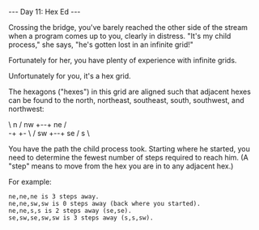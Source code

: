 --- Day 11: Hex Ed ---

Crossing the bridge, you've barely reached the other side of the stream when a program comes up to you, clearly in distress. "It's my child process," she says, "he's gotten lost in an infinite grid!"

Fortunately for her, you have plenty of experience with infinite grids.

Unfortunately for you, it's a hex grid.

The hexagons ("hexes") in this grid are aligned such that adjacent hexes can be found to the north, northeast, southeast, south, southwest, and northwest:

  \ n  /
nw +--+ ne
  /    \
-+      +-
  \    /
sw +--+ se
  / s  \

You have the path the child process took. Starting where he started, you need to determine the fewest number of steps required to reach him. (A "step" means to move from the hex you are in to any adjacent hex.)

For example:

    ne,ne,ne is 3 steps away.
    ne,ne,sw,sw is 0 steps away (back where you started).
    ne,ne,s,s is 2 steps away (se,se).
    se,sw,se,sw,sw is 3 steps away (s,s,sw).
